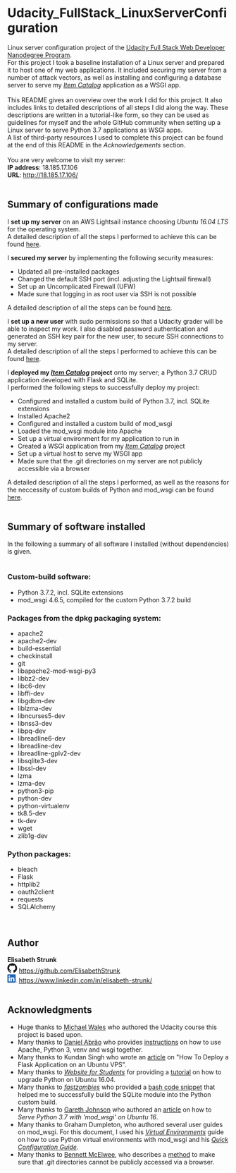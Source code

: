 # Udacity_FullStack_LinuxServerConfiguration
Linux server configuration project of the [Udacity Full Stack Web Developer Nanodegree Program](https://www.udacity.com/course/full-stack-web-developer-nanodegree--nd004).<br>
For this project I took a baseline installation of a Linux server and prepared it to host one of my web applications. It included securing my server from a number of attack vectors, as well as installing and configuring a database server to serve my [*Item Catalog*](https://github.com/ElisabethStrunk/Udacity_FullStack_ItemCatalog) application as a WSGI app.<br>
<br>
This README gives an overview over the work I did for this project. It also includes links to detailed descriptions of all steps I did along the way. These descriptions are written in a tutorial-like form, so they can be used as guidelines for myself and the whole GitHub community when setting up a Linux server to serve Python 3.7 applications as WSGI apps.<br>
A list of third-party resources I used to complete this project can be found at the end of this README in the *Acknowledgements* section.<br>
<br>
You are very welcome to visit my server:<br>
**IP address**: 18.185.17.106<br>
**URL**:        http://18.185.17.106/<br>
<br>

## Summary of configurations made

I __set up my server__ on an AWS Lightsail instance choosing *Ubuntu 16.04 LTS* for the operating system.<br>
A detailed description of all the steps I performed to achieve this can be found [here](get_your_server.md).<br>

I __secured my server__ by implementing the following security measures:

* Updated all pre-installed packages
* Changed the default SSH port (incl. adjusting the Lightsail firewall)
* Set up an Uncomplicated Firewall (UFW)
* Made sure that logging in as root user via SSH is not possible

A detailed description of all the steps can be found [here](secure_your_server.md).<br>

I __set up a new user__ with sudo permissions so that a Udacity grader will be able to inspect my work. I also disabled password authentication and generated an SSH key pair for the new user, to secure SSH connections to my server.<br>
A detailed description of all the steps I performed to achieve this can be found [here](give_grader_access.md).<br>

I __deployed my [*Item Catalog*](https://github.com/ElisabethStrunk/Udacity_FullStack_ItemCatalog) project__ onto my server; a Python 3.7 CRUD application developed with Flask and SQLite.<br>
I performed the following steps to successfully deploy my project:

* Configured and installed a custom build of Python 3.7, incl. SQLite extensions
* Installed Apache2
* Configured and installed a custom build of mod_wsgi
* Loaded the mod_wsgi module into Apache
* Set up a virtual environment for my application to run in
* Created a WSGI application from my [*Item Catalog*](https://github.com/ElisabethStrunk/Udacity_FullStack_ItemCatalog) project
* Set up a virtual host to serve my WSGI app
* Made sure that the .git directories on my server are not publicly accessible via a browser

A detailed description of all the steps I performed, as well as the reasons for the neccessity of custom builds of Python and mod_wsgi can be found [here](deploy_your_project.md).<br>
<br>

## Summary of software installed 
In the following a summary of all software I installed (without dependencies) is given.<br>
<br>
### Custom-build software:

* Python 3.7.2, incl. SQLite extensions
* mod_wsgi 4.6.5, compiled for the custom Python 3.7.2 build

### Packages from the dpkg packaging system:

* apache2
* apache2-dev
* build-essential
* checkinstall
* git
* libapache2-mod-wsgi-py3
* libbz2-dev
* libc6-dev
* libffi-dev
* libgdbm-dev
* liblzma-dev
* libncurses5-dev
* libnss3-dev
* libpq-dev
* libreadline6-dev
* libreadline-dev
* libreadline-gplv2-dev
* libsqlite3-dev
* libssl-dev
* lzma
* lzma-dev
* python3-pip
* python-dev
* python-virtualenv
* tk8.5-dev
* tk-dev
* wget
* zlib1g-dev

### Python packages:

* bleach
* Flask
* httplib2
* oauth2client
* requests
* SQLAlchemy

<br>

## Author

**Elisabeth Strunk**<br>
<img src="readme_images/GitHub-Mark-32px.png" width=22> https://github.com/ElisabethStrunk<br>
<img src="readme_images/LI-In-Bug.png" width=22> https://www.linkedin.com/in/elisabeth-strunk/<br>
<br>

## Acknowledgments

* Huge thanks to [Michael Wales](https://github.com/walesmd) who authored the Udacity course this project is based upon.
* Many thanks to [Daniel Abrão](https://github.com/jungleBadger) who provides [instructions](https://github.com/jungleBadger/-nanodegree-linux-server-troubleshoot/blob/master/python3+venv+wsgi/README.md) on how to use Apache, Python 3, venv and wsgi together.
* Many thanks to Kundan Singh who wrote an [article](https://www.digitalocean.com/community/tutorials/how-to-deploy-a-flask-application-on-an-ubuntu-vps#step-four-%E2%80%93-configure-and-enable-a-new-virtual-host) on "How To Deploy a Flask Application on an Ubuntu VPS".
* Many thanks to [*Website for Students*](https://websiteforstudents.com) for providing a [tutorial](https://websiteforstudents.com/installing-the-latest-python-3-7-on-ubuntu-16-04-18-04/) on how to upgrade Python on Ubuntu 16.04.
* Many thanks to [*fastzombies*](https://stackoverflow.com/users/6615775/fastzombies) who provided a [bash code snippet](https://stackoverflow.com/a/38648131/10917711) that helped me to successfully build the SQLite module into the Python custom build.
* Many thanks to [Gareth Johnson](https://github.com/garethbjohnson) who authored an [article](https://medium.com/@garethbjohnson/serve-python-3-7-with-mod-wsgi-on-ubuntu-16-d9c7ab79e03a) on how to *Serve Python 3.7 with 'mod_wsgi' on Ubuntu 16*.
* Many thanks to Graham Dumpleton, who authored several user guides on mod_wsgi. For this document, I used his [*Virtual Environments*](https://modwsgi.readthedocs.io/en/develop/user-guides/virtual-environments.html) guide on how to use Python virtual environments with mod_wsgi and his [*Quick Configuration Guide*](https://modwsgi.readthedocs.io/en/develop/user-guides/quick-configuration-guide.html).
* Many thanks to [Bennett McElwee](https://github.com/bennettmcelwee), who describes a [method](https://stackoverflow.com/a/17916515/10917711) to make sure that .git directories cannot be publicly accessed via a browser.
